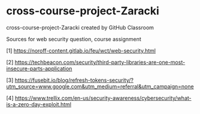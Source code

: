 # cross-course-project-Zaracki
cross-course-project-Zaracki created by GitHub Classroom

Sources for web security question, course assignment

[1] https://noroff-content.gitlab.io/feu/wct/web-security.html

[2] https://techbeacon.com/security/third-party-libraries-are-one-most-insecure-parts-application

[3] https://fusebit.io/blog/refresh-tokens-security/?utm_source=www.google.com&utm_medium=referral&utm_campaign=none

[4] https://www.trellix.com/en-us/security-awareness/cybersecurity/what-is-a-zero-day-exploit.html
